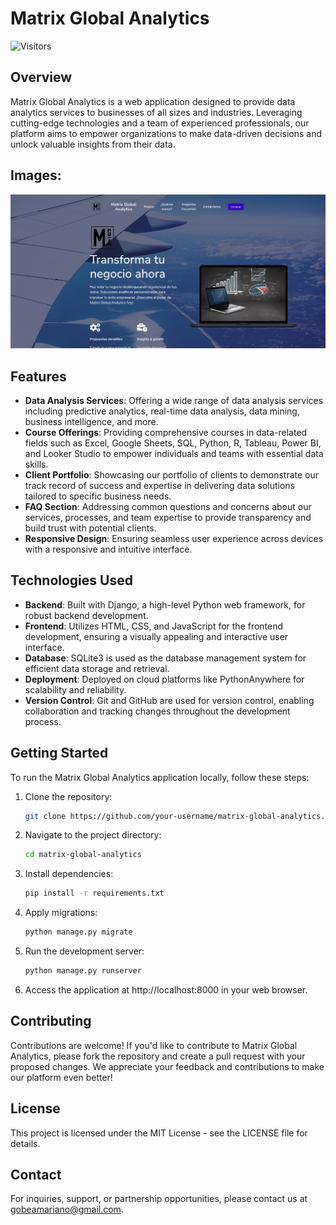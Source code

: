 # Matrix Global Analytics

![Visitors](https://api.visitorbadge.io/api/visitors?path=https%3A%2F%2Fgithub.com%2FMgobeaalcoba%2Fmatrix-global-analytics-webapp&label=Visitors&countColor=%23263759)

## Overview
Matrix Global Analytics is a web application designed to provide data analytics services to businesses of all sizes and industries. Leveraging cutting-edge technologies and a team of experienced professionals, our platform aims to empower organizations to make data-driven decisions and unlock valuable insights from their data.

## Images:
![Matrix Global Analytics](/static/i/home_page.png)

## Features
- **Data Analysis Services**: Offering a wide range of data analysis services including predictive analytics, real-time data analysis, data mining, business intelligence, and more.
- **Course Offerings**: Providing comprehensive courses in data-related fields such as Excel, Google Sheets, SQL, Python, R, Tableau, Power BI, and Looker Studio to empower individuals and teams with essential data skills.
- **Client Portfolio**: Showcasing our portfolio of clients to demonstrate our track record of success and expertise in delivering data solutions tailored to specific business needs.
- **FAQ Section**: Addressing common questions and concerns about our services, processes, and team expertise to provide transparency and build trust with potential clients.
- **Responsive Design**: Ensuring seamless user experience across devices with a responsive and intuitive interface.

## Technologies Used
- **Backend**: Built with Django, a high-level Python web framework, for robust backend development.
- **Frontend**: Utilizes HTML, CSS, and JavaScript for the frontend development, ensuring a visually appealing and interactive user interface.
- **Database**: SQLite3 is used as the database management system for efficient data storage and retrieval.
- **Deployment**: Deployed on cloud platforms like PythonAnywhere for scalability and reliability.
- **Version Control**: Git and GitHub are used for version control, enabling collaboration and tracking changes throughout the development process.

## Getting Started
To run the Matrix Global Analytics application locally, follow these steps:

1. Clone the repository:
    ```bash
    git clone https://github.com/your-username/matrix-global-analytics.git
    ```
2. Navigate to the project directory:
    ```bash
    cd matrix-global-analytics
    ```
3. Install dependencies:
    ```bash
    pip install -r requirements.txt
    ```
4. Apply migrations:
    ```bash
    python manage.py migrate
    ```
5. Run the development server:
    ```bash
    python manage.py runserver
    ```
6. Access the application at http://localhost:8000 in your web browser.

## Contributing
Contributions are welcome! If you'd like to contribute to Matrix Global Analytics, please fork the repository and create a pull request with your proposed changes. We appreciate your feedback and contributions to make our platform even better!

## License
This project is licensed under the MIT License - see the LICENSE file for details.

## Contact
For inquiries, support, or partnership opportunities, please contact us at [gobeamariano@gmail.com](mailto:gobeamariano@gmail.com).
